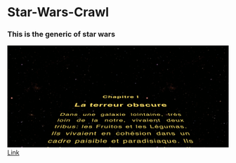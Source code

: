 # Star-Wars-Crawl
### This is the generic of star wars

![photo](./star-wars.png)
[Link](https://housseynou.github.io/Star-Wars-Crawl/)

